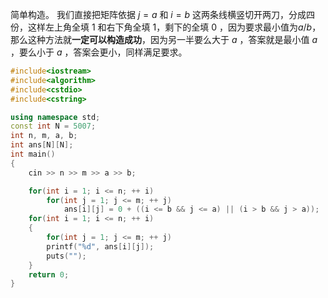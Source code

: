 简单构造。
我们直接把矩阵依据 $j= a$ 和 $i= b$ 这两条线横竖切开两刀，分成四份，这样左上角全填 $1$ 和右下角全填 $1$，剩下的全填 $0$ ，因为要求最小值为$a/b$，那么这种方法就**一定可以构造成功**，因为另一半要么大于 $a$ ，答案就是最小值 $a$ ，要么小于 $a$ ，答案会更小，同样满足要求。
```cpp
#include<iostream>
#include<algorithm>
#include<cstdio>
#include<cstring>

using namespace std;
const int N = 5007;
int n, m, a, b;
int ans[N][N];
int main()
{
    cin >> n >> m >> a >> b;

    for(int i = 1; i <= n; ++ i)
        for(int j = 1; j <= m; ++ j)
            ans[i][j] = 0 + ((i <= b && j <= a) || (i > b && j > a));
    for(int i = 1; i <= n; ++ i)
    {
        for(int j = 1; j <= m; ++ j)
        printf("%d", ans[i][j]);
        puts("");
    }
    return 0;
}

```
